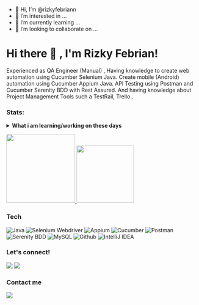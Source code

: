 - 👋 Hi, I’m @rizkyfebriann
- 👀 I’m interested in ...
- 🌱 I’m currently learning ...
- 💞️ I’m looking to collaborate on ...

<!---
rizkyfebriann/rizkyfebriann is a ✨ special ✨ repository because its `README.md` (this file) appears on your GitHub profile.
You can click the Preview link to take a look at your changes.
--->

# Hi there 👋 , I'm Rizky Febrian!
Experienced as QA Engineer (Manual) , Having knowledge to create web automation using Cucumber Selenium Java. Create mobile (Android) automation using Cucumber Appium Java. API Testing using Postman and Cucumber Serenity BDD with Rest Assured. And having knowledge about Project Management Tools such a TestRail, Trello..


### Stats:
<details>
 <summary><strong>What i am learning/working on these days</strong></summary>
    - 🔭 I’m currently Job Seeker</br>
    - 💬 Ask anything about me</br>
    - 📫 How to reach me: <a href="mailto:rizkyyfebriann@gmail.com">Email me!</a>  </br>
    - 😄 Pronouns: He/Him </br>
    - ⚡ Fun fact: ... </br>
</details>
<p align="left">
<a href="https://github.com/rizkyfebriann">
  <img height="180em" src="https://github-readme-stats-eight-theta.vercel.app/api?username=rizkyfebriann&show_icons=true&theme=algolia&include_all_commits=true&count_private=true"/>
  <img height="150em" src="https://github-readme-stats-eight-theta.vercel.app/api/top-langs/?username=rizkyfebriann&layout=compact&langs_count=8&theme=algolia"/>
</a>
</p>

### Tech
![Java](https://img.shields.io/badge/-java-181717?style=for-the-badge&logo=java)
![Selenium Webdriver](https://img.shields.io/badge/-selenium-181717?style=for-the-badge&logo=selenium)
![Appium](https://img.shields.io/badge/-appium-181717?style=for-the-badge&logo=appium)
![Cucumber](https://img.shields.io/badge/-cucumber-181717?style=for-the-badge&logo=cucumber)
![Postman](https://img.shields.io/badge/-postman-181717?style=for-the-badge&logo=postman)
![Serenity BDD](https://img.shields.io/badge/-serenitybdd-181717?style=for-the-badge&logo=serenitybdd)
![MySQL](https://img.shields.io/badge/-mysql-181717?style=for-the-badge&logo=mysql)
![Github](https://img.shields.io/badge/GitHub-100000?style=for-the-badge&logo=github&logoColor=white)
![IntelliJ IDEA](https://img.shields.io/badge/IntelliJIDEA-000000.svg?style=for-the-badge&logo=intellij-idea&logoColor=white)


### Let's connect!
<p>
    <a href="https://www.linkedin.com/in/rizky-febrian-b6ab33239/" target="blank"><img src="https://img.shields.io/badge/-linkedin-181717?style=for-the-badge&logo=linkedin" /></a>
     <a href="https://www.instagram.com/rizkyfebrian13/" target="blank"><img src="https://img.shields.io/badge/-instagram-181717?style=for-the-badge&logo=instagram" /></a>
</p>


### Contact me
<p>
    <a href="mailto: rizkyyfebriann@gmail.com" target="blank"><img src="https://img.shields.io/badge/-gmail-181717?style=for-the-badge&logo=gmail" /></a>
</p>

